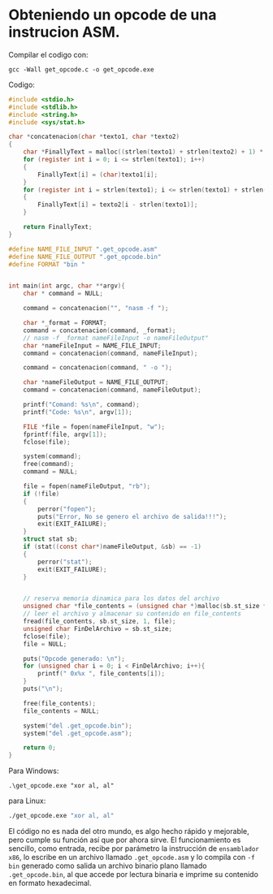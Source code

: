 # Obteniendo un opcode de una instrucion ASM.

Compilar el codigo con:
```batch bach
gcc -Wall get_opcode.c -o get_opcode.exe
```
Codigo: 
```C
#include <stdio.h>
#include <stdlib.h>
#include <string.h>
#include <sys/stat.h>

char *concatenacion(char *texto1, char *texto2)
{
    char *FinallyText = malloc((strlen(texto1) + strlen(texto2) + 1) * sizeof(char));
    for (register int i = 0; i <= strlen(texto1); i++)
    {
        FinallyText[i] = (char)texto1[i];
    }
    for (register int i = strlen(texto1); i <= strlen(texto1) + strlen(texto2); i++)
    {
        FinallyText[i] = texto2[i - strlen(texto1)];
    }

    return FinallyText;
}

#define NAME_FILE_INPUT ".get_opcode.asm"
#define NAME_FILE_OUTPUT ".get_opcode.bin"
#define FORMAT "bin "


int main(int argc, char **argv){
    char * command = NULL;

    command = concatenacion("", "nasm -f ");

    char *_format = FORMAT;
    command = concatenacion(command, _format);
    // nasm -f _format nameFileInput -o nameFileOutput"
    char *nameFileInput = NAME_FILE_INPUT;
    command = concatenacion(command, nameFileInput);

    command = concatenacion(command, " -o ");

    char *nameFileOutput = NAME_FILE_OUTPUT;    
    command = concatenacion(command, nameFileOutput);

    printf("Comand: %s\n", command);
    printf("Code: %s\n", argv[1]);

    FILE *file = fopen(nameFileInput, "w");
    fprintf(file, argv[1]);
    fclose(file);

    system(command);
    free(command);
    command = NULL;

    file = fopen(nameFileOutput, "rb");
    if (!file)
    {
        perror("fopen");
        puts("Error, No se genero el archivo de salida!!!");
        exit(EXIT_FAILURE);
    }
    struct stat sb;
    if (stat((const char*)nameFileOutput, &sb) == -1)
    {
        perror("stat");
        exit(EXIT_FAILURE);
    }


    // reserva memoria dinamica para los datos del archivo
    unsigned char *file_contents = (unsigned char *)malloc(sb.st_size * sizeof(unsigned char));  
    // leer el archivo y almacenar su contenido en file_contents
    fread(file_contents, sb.st_size, 1, file); 
    unsigned char FinDelArchivo = sb.st_size;
    fclose(file);
    file = NULL;

    puts("Opcode generado: \n");
    for (unsigned char i = 0; i < FinDelArchivo; i++){
        printf(" 0x%x ", file_contents[i]);
    }
    puts("\n");

    free(file_contents);
    file_contents = NULL;

    system("del .get_opcode.bin");
    system("del .get_opcode.asm");

    return 0;
}
```
Para Windows:
```batch 
.\get_opcode.exe "xor al, al"
```
para Linux:
```bash
./get_opcode.exe "xor al, al"
```

El código no es nada del otro mundo, es algo hecho rápido y mejorable, pero cumple su función así que por ahora sirve.
El funcionamiento es sencillo, como entrada, recibe por parámetro la instrucción de `ensamblador x86`, lo escribe en un archivo llamado `.get_opcode.asm` y lo compila con `-f bin` generado como salida un archivo binario plano llamado `.get_opcode.bin`, al que accede por lectura binaria e imprime su contenido en formato hexadecimal.